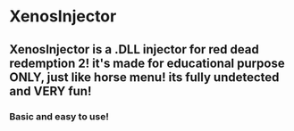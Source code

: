 # XenosInjector
## XenosInjector is a .DLL injector for red dead redemption 2! it's made for educational purpose ONLY, just like horse menu! its fully undetected and VERY fun! 
### Basic and easy to use!
